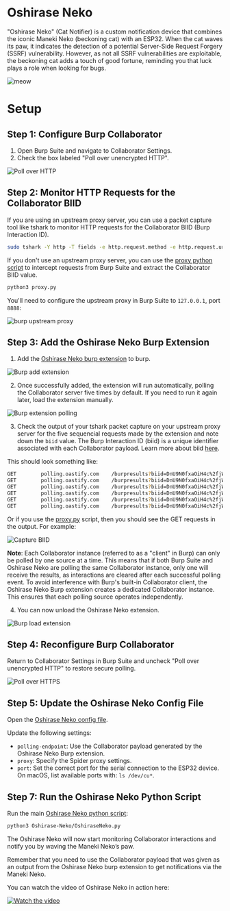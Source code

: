 # Oshirase Neko

"Oshirase Neko" (Cat Notifier) is a custom notification device that combines the iconic Maneki Neko (beckoning cat) with an ESP32. When the cat waves its paw, it indicates the detection of a potential Server-Side Request Forgery (SSRF) vulnerability. However, as not all SSRF vulnerabilities are exploitable, the beckoning cat adds a touch of good fortune, reminding you that luck plays a role when looking for bugs.

![meow](images/meow.jpg)

# Setup

## Step 1: Configure Burp Collaborator

1. Open Burp Suite and navigate to Collaborator Settings.
2. Check the box labeled "Poll over unencrypted HTTP".

![Poll over HTTP](images/poll-over-http.png)


## Step 2: Monitor HTTP Requests for the Collaborator BIID

If you are using an upstream proxy server, you can use a packet capture tool like tshark to monitor HTTP requests for the Collaborator BIID (Burp Interaction ID).

```bash
sudo tshark -Y http -T fields -e http.request.method -e http.request.uri -e http.host -e http.request.uri
```

If you don't use an upstream proxy server, you can use the [proxy python script](/Oshirase-Neko/misc/proxy.py) to intercept requests from Burp Suite and extract the Collaborator BIID value. 

```bash
python3 proxy.py
```

You'll need to configure the upstream proxy in Burp Suite to `127.0.0.1`, port `8888`: 

![burp upstream proxy](images/burp-upstream-proxy.png)


## Step 3: Add the Oshirase Neko Burp Extension

1. Add the [Oshirase Neko burp extension](/Oshirase-Neko/burp-extension/main.py) to burp.

![Burp add extension](images/burp-add-extension.png)

2. Once successfully added, the extension will run automatically, polling the Collaborator server five times by default. If you need to run it again later, load the extension manually.

![Burp extension polling](images/burp-extension-polling.png)

3. Check the output of your tshark packet capture on your upstream proxy server for the five sequencial requests made by the extension and note down the `biid` value. The Burp Interaction ID (biid) is a unique identifier associated with each Collaborator payload. Learn more about biid [here](https://www.richardosgood.com/posts/burp-suite-collaborator-recovery/). 

This should look something like:

```bash
GET        polling.oastify.com    /burpresults?biid=DnU9N0fxaOiH4c%2fjWJhAE5ILBGSyzdeKNKZnlBXodTg%3d
GET        polling.oastify.com    /burpresults?biid=DnU9N0fxaOiH4c%2fjWJhAE5ILBGSyzdeKNKZnlBXodTg%3d
GET        polling.oastify.com    /burpresults?biid=DnU9N0fxaOiH4c%2fjWJhAE5ILBGSyzdeKNKZnlBXodTg%3d
GET        polling.oastify.com    /burpresults?biid=DnU9N0fxaOiH4c%2fjWJhAE5ILBGSyzdeKNKZnlBXodTg%3d
GET        polling.oastify.com    /burpresults?biid=DnU9N0fxaOiH4c%2fjWJhAE5ILBGSyzdeKNKZnlBXodTg%3d
GET        polling.oastify.com    /burpresults?biid=DnU9N0fxaOiH4c%2fjWJhAE5ILBGSyzdeKNKZnlBXodTg%3d
```

Or if you use the [proxy.py](/Oshirase-Neko/misc/proxy.py) script, then you should see the GET requests in the output. For example:

![Capture BIID](images/capture-biid.png)

**Note**: Each Collaborator instance (referred to as a "client" in Burp) can only be polled by one source at a time. This means that if both Burp Suite and Oshirase Neko are polling the same Collaborator instance, only one will receive the results, as interactions are cleared after each successful polling event. To avoid interference with Burp's built-in Collaborator client, the Oshirase Neko Burp extension creates a dedicated Collaborator instance. This ensures that each polling source operates independently.

4. You can now unload the Oshirase Neko extension.

![Burp load extension](images/burp-extension-unload.png)


## Step 4: Reconfigure Burp Collaborator

Return to Collaborator Settings in Burp Suite and uncheck "Poll over unencrypted HTTP" to restore secure polling.

![Poll over HTTPS](images/poll-over-https.png)


## Step 5: Update the Oshirase Neko Config File

Open the [Oshirase Neko config file](/Oshirase-Neko/config.ini).

Update the following settings:

- `polling-endpoint`: Use the Collaborator payload generated by the Oshirase Neko Burp extension.
- `proxy`: Specify the Spider proxy settings.
- `port`: Set the correct port for the serial connection to the ESP32 device. On macOS, list available ports with: `ls /dev/cu*`.


## Step 7: Run the Oshirase Neko Python Script

Run the main [Oshirase Neko python script](/Oshirase-Neko/OshiraseNeko.py):

```bash
python3 Oshirase-Neko/OshiraseNeko.py
```

The Oshirase Neko will now start monitoring Collaborator interactions and notify you by waving the Maneki Neko’s paw.

Remember that you need to use the Collaborator payload that was given as an output from the Oshirase Neko burp extension to get notifications via the Maneki Neko.

You can watch the video of Oshirase Neko in action here: 

[![Watch the video](https://img.youtube.com/vi/eBev7EduBZg/0.jpg)](https://www.youtube.com/watch?v=eBev7EduBZg)
